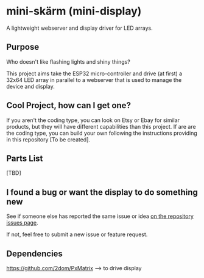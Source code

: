 # mini-skärm (mini-display)
A lightweight webserver and display driver for LED arrays.

## Purpose
Who doesn't like flashing lights and shiny things?

This project aims take the ESP32 micro-controller and drive (at first) a 32x64 LED array in parallel to a webserver that is used to manage the device and display.

## Cool Project, how can I get one?
If you aren't the coding type, you can look on Etsy or Ebay for similar products, but they will have different capabilities than this project.
If are are the coding type, you can build your own following the instructions providing in this repository [To be created].

## Parts List
[TBD]

## I found a bug or want the display to do something new
See if someone else has reported the same issue or idea [on the repository issues page](https://github.com/NimbleEngineer21/mini-skarm/issues).

If not, feel free to submit a new issue or feature request.

## Dependencies

https://github.com/2dom/PxMatrix --> to drive display

